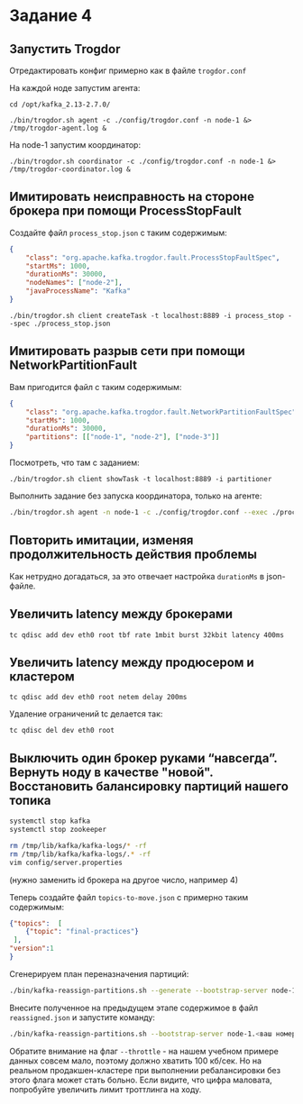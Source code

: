 # Задание 4

## Запустить Trogdor

Отредактировать конфиг примерно как в файле `trogdor.conf`

На каждой ноде запустим агента:

```
cd /opt/kafka_2.13-2.7.0/

./bin/trogdor.sh agent -c ./config/trogdor.conf -n node-1 &> /tmp/trogdor-agent.log &
```

На node-1 запустим координатор:

```
./bin/trogdor.sh coordinator -c ./config/trogdor.conf -n node-1 &> /tmp/trogdor-coordinator.log &
```

## Имитировать неисправность на стороне брокера при помощи ProcessStopFault

Создайте файл `process_stop.json` с таким содержимым:

```json
{
    "class": "org.apache.kafka.trogdor.fault.ProcessStopFaultSpec",
    "startMs": 1000,
    "durationMs": 30000,
    "nodeNames": ["node-2"],
    "javaProcessName": "Kafka"
}
```

```
./bin/trogdor.sh client createTask -t localhost:8889 -i process_stop --spec ./process_stop.json
```

## Имитировать разрыв сети при помощи NetworkPartitionFault

Вам пригодится файл с таким содержимым:

```json
{
    "class": "org.apache.kafka.trogdor.fault.NetworkPartitionFaultSpec",
    "startMs": 1000,
    "durationMs": 30000,
    "partitions": [["node-1", "node-2"], ["node-3"]]
}
```

Посмотреть, что там с заданием:

```
./bin/trogdor.sh client showTask -t localhost:8889 -i partitioner
```

Выполнить задание без запуска координатора, только на агенте:

```bash
./bin/trogdor.sh agent -n node-1 -c ./config/trogdor.conf --exec ./process_stop.json
```


## Повторить имитации, изменяя продолжительность действия проблемы

Как нетрудно догадаться, за это отвечает настройка `durationMs` в json-файле.

## Увеличить latency между брокерами

```
tc qdisc add dev eth0 root tbf rate 1mbit burst 32kbit latency 400ms
```

## Увеличить latency между продюсером и кластером

```
tc qdisc add dev eth0 root netem delay 200ms
```

Удаление ограничений tc делается так:

```
tc qdisc del dev eth0 root
```

## Выключить один брокер руками “навсегда”. Вернуть ноду в качестве "новой". Восстановить балансировку партиций нашего топика

```bash
systemctl stop kafka
systemctl stop zookeeper

rm /tmp/lib/kafka/kafka-logs/* -rf
rm /tmp/lib/kafka/kafka-logs/.* -rf
vim config/server.properties
```

(нужно заменить id брокера на другое число, например 4)

Теперь создайте файл `topics-to-move.json` c примерно таким содержимым:

```json
{"topics":  [
    {"topic": "final-practices"}
 ],
"version":1
}
```

Сгенерируем план переназначения партиций:

```bash
./bin/kafka-reassign-partitions.sh --generate --bootstrap-server node-1.<ваш номер студента>:9092 --topics-to-move-json-file /opt/kafka_2.13-2.7.0/topics-to-move.json --broker-list "1,2,4"
```

Внесите полученное на предыдущем этапе содержимое в файл `reassigned.json` и запустите команду:

```bash
./bin/kafka-reassign-partitions.sh --bootstrap-server node-1.<ваш номер студента>:9092 --reassignment-json-file reassigned.json --throttle 100000 --execute 
```

Обратите внимание на флаг `--throttle` - на нашем учебном примере данных совсем мало, поэтому должно хватить 100 кб/сек. Но на реальном продакшен-кластере при выполнении ребалансировки без этого флага может стать больно. Если видите, что цифра маловата, попробуйте увеличить лимит троттлинга на ходу.
